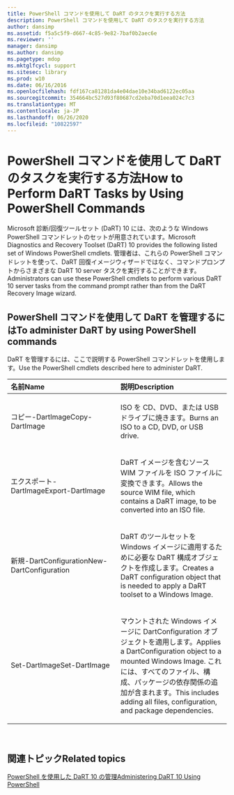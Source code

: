 ```yaml
---
title: PowerShell コマンドを使用して DaRT のタスクを実行する方法
description: PowerShell コマンドを使用して DaRT のタスクを実行する方法
author: dansimp
ms.assetid: f5a5c5f9-d667-4c85-9e82-7baf0b2aec6e
ms.reviewer: ''
manager: dansimp
ms.author: dansimp
ms.pagetype: mdop
ms.mktglfcycl: support
ms.sitesec: library
ms.prod: w10
ms.date: 06/16/2016
ms.openlocfilehash: fdf167ca81281da4e04dae10e34bad6122ec05aa
ms.sourcegitcommit: 354664bc527d93f80687cd2eba70d1eea024c7c3
ms.translationtype: MT
ms.contentlocale: ja-JP
ms.lasthandoff: 06/26/2020
ms.locfileid: "10822597"
---
```

# <span data-ttu-id="ee51c-103">PowerShell コマンドを使用して DaRT のタスクを実行する方法</span><span class="sxs-lookup"><span data-stu-id="ee51c-103">How to Perform DaRT Tasks by Using PowerShell Commands</span></span>


<span data-ttu-id="ee51c-104">Microsoft 診断/回復ツールセット (DaRT) 10 には、次のような Windows PowerShell コマンドレットのセットが用意されています。</span><span class="sxs-lookup"><span data-stu-id="ee51c-104">Microsoft Diagnostics and Recovery Toolset (DaRT) 10 provides the following listed set of Windows PowerShell cmdlets.</span></span> <span data-ttu-id="ee51c-105">管理者は、これらの PowerShell コマンドレットを使って、DaRT 回復イメージウィザードではなく、コマンドプロンプトからさまざまな DaRT 10 server タスクを実行することができます。</span><span class="sxs-lookup"><span data-stu-id="ee51c-105">Administrators can use these PowerShell cmdlets to perform various DaRT 10 server tasks from the command prompt rather than from the DaRT Recovery Image wizard.</span></span>

## <span data-ttu-id="ee51c-106">PowerShell コマンドを使用して DaRT を管理するには</span><span class="sxs-lookup"><span data-stu-id="ee51c-106">To administer DaRT by using PowerShell commands</span></span>


<span data-ttu-id="ee51c-107">DaRT を管理するには、ここで説明する PowerShell コマンドレットを使用します。</span><span class="sxs-lookup"><span data-stu-id="ee51c-107">Use the PowerShell cmdlets described here to administer DaRT.</span></span>

<table>
<colgroup>
<col width="50%" />
<col width="50%" />
</colgroup>
<thead>
<tr class="header">
<th align="left"><span data-ttu-id="ee51c-108">名前</span><span class="sxs-lookup"><span data-stu-id="ee51c-108">Name</span></span></th>
<th align="left"><span data-ttu-id="ee51c-109">説明</span><span class="sxs-lookup"><span data-stu-id="ee51c-109">Description</span></span></th>
</tr>
</thead>
<tbody>
<tr class="odd">
<td align="left"><p><span data-ttu-id="ee51c-110">コピー-DartImage</span><span class="sxs-lookup"><span data-stu-id="ee51c-110">Copy-DartImage</span></span></p></td>
<td align="left"><p><span data-ttu-id="ee51c-111">ISO を CD、DVD、または USB ドライブに焼きます。</span><span class="sxs-lookup"><span data-stu-id="ee51c-111">Burns an ISO to a CD, DVD, or USB drive.</span></span></p></td>
</tr>
<tr class="even">
<td align="left"><p><span data-ttu-id="ee51c-112">エクスポート-DartImage</span><span class="sxs-lookup"><span data-stu-id="ee51c-112">Export-DartImage</span></span></p></td>
<td align="left"><p><span data-ttu-id="ee51c-113">DaRT イメージを含むソース WIM ファイルを ISO ファイルに変換できます。</span><span class="sxs-lookup"><span data-stu-id="ee51c-113">Allows the source WIM file, which contains a DaRT image, to be converted into an ISO file.</span></span></p></td>
</tr>
<tr class="odd">
<td align="left"><p><span data-ttu-id="ee51c-114">新規-DartConfiguration</span><span class="sxs-lookup"><span data-stu-id="ee51c-114">New-DartConfiguration</span></span></p></td>
<td align="left"><p><span data-ttu-id="ee51c-115">DaRT のツールセットを Windows イメージに適用するために必要な DaRT 構成オブジェクトを作成します。</span><span class="sxs-lookup"><span data-stu-id="ee51c-115">Creates a DaRT configuration object that is needed to apply a DaRT toolset to a Windows Image.</span></span></p></td>
</tr>
<tr class="even">
<td align="left"><p><span data-ttu-id="ee51c-116">Set-DartImage</span><span class="sxs-lookup"><span data-stu-id="ee51c-116">Set-DartImage</span></span></p></td>
<td align="left"><p><span data-ttu-id="ee51c-117">マウントされた Windows イメージに DartConfiguration オブジェクトを適用します。</span><span class="sxs-lookup"><span data-stu-id="ee51c-117">Applies a DartConfiguration object to a mounted Windows Image.</span></span> <span data-ttu-id="ee51c-118">これには、すべてのファイル、構成、パッケージの依存関係の追加が含まれます。</span><span class="sxs-lookup"><span data-stu-id="ee51c-118">This includes adding all files, configuration, and package dependencies.</span></span></p></td>
</tr>
</tbody>
</table>

 

## <span data-ttu-id="ee51c-119">関連トピック</span><span class="sxs-lookup"><span data-stu-id="ee51c-119">Related topics</span></span>


[<span data-ttu-id="ee51c-120">PowerShell を使用した DaRT 10 の管理</span><span class="sxs-lookup"><span data-stu-id="ee51c-120">Administering DaRT 10 Using PowerShell</span></span>](administering-dart-10-using-powershell.md)

 

 






